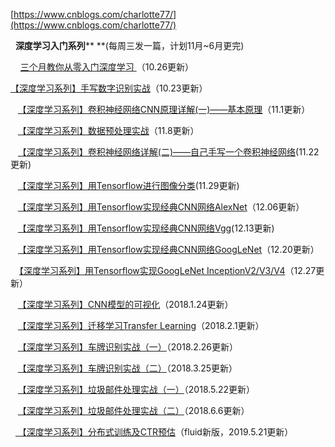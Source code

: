 [https://www.cnblogs.com/charlotte77/](https://www.cnblogs.com/charlotte77/)

  **深度学习入门系列**** **(每周三发一篇，计划11月~6月更完)

    [三个月教你从零入门深度学习 ](http://www.cnblogs.com/charlotte77/p/7735611.html)（10.26更新）

   [【深度学习系列】手写数字识别实战](http://www.cnblogs.com/charlotte77/p/7712856.html)（10.23更新）

   [【深度学习系列】卷积神经网络CNN原理详解(一)——基本原理](http://www.cnblogs.com/charlotte77/p/7759802.html)（11.1更新）

   [【深度学习系列】数据预处理实战](http://www.cnblogs.com/charlotte77/p/7802226.html)（11.8更新）

   [【深度学习系列】卷积神经网络详解(二)——自己手写一个卷积神经网络](http://www.cnblogs.com/charlotte77/p/7783261.html)(11.22更新)

   [【深度学习系列】用Tensorflow进行图像分类](http://www.cnblogs.com/charlotte77/p/7906363.html)(11.29更新)

   [【深度学习系列】用Tensorflow实现经典CNN网络AlexNet](http://www.cnblogs.com/charlotte77/p/7987904.html)（12.06更新）

   [【深度学习系列】用Tensorflow实现经典CNN网络Vgg](http://www.cnblogs.com/charlotte77/p/8028651.html)(12.13更新)

   [【深度学习系列】用Tensorflow实现经典CNN网络GoogLeNet](http://www.cnblogs.com/charlotte77/p/8066867.html)（12.20更新）

　[【深度学习系列】用Tensorflow实现GoogLeNet InceptionV2/V3/V4](http://www.cnblogs.com/charlotte77/p/8127780.html)（12.27更新）

   [【深度学习系列】CNN模型的可视化](http://www.cnblogs.com/charlotte77/p/8343700.html)（2018.1.24更新）

   [【深度学习系列】迁移学习Transfer Learning](http://www.cnblogs.com/charlotte77/p/8399926.html)（2018.2.1更新）

   [【深度学习系列】车牌识别实战（一）](http://www.cnblogs.com/charlotte77/p/8431077.html)（2018.2.26更新）

   [【深度学习系列】车牌识别实战（二）](http://www.cnblogs.com/charlotte77/p/8646960.html)（2018.3.25更新）

   [【深度学习系列】垃圾邮件处理实战（一）](http://www.cnblogs.com/charlotte77/p/9071775.html)（2018.5.22更新）

   [【深度学习系列】垃圾邮件处理实战（二）](https://www.cnblogs.com/charlotte77/p/9143536.html)（2018.6.6更新）

  [ 【深度学习系列】分布式训练及CTR预估](https://www.cnblogs.com/charlotte77/p/10898557.html)（fluid新版，2019.5.21更新）